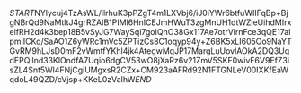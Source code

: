 $START$NYlycuj4TzAsWL/ilrhuK3pPZgT4m1LXVbj6/iJ0iYWr6btfuWIIFqBp+BjgNBrQd9NaMtltJ4grRZAIB1PIMl6HnICEJmHWuT3zgMnUH1dtWZleUihdMIrxelfRH2d4k3bep18B5vSyJG7WaySqi7goIQhO38Gx117Ae7otrVirnFce3qQE17aIpmIICKq/SaAO1Z6yWRc1mVc5ZPTizCs8C1oqyp94y+Z6BK5xLI605Oo9NaYTGvRM9hLJsD0mF2vWmtfYKhl4jk4AtegwMqJP17MargLuUovlAOkA2DQ3UqdEPQilnd33KlOndfA7Uqio6dgCV53wO8jXaRz6v21ZmV5SKF0wivF6V9EfZ3isZL4Snt5Wl4FNjCgiUMgxsR2CZx+CM923aAFRd92N1FTGNLeV00IXKfEaWqdoL49QZD/cVjsp+KKeL0zVaIhW$END$
